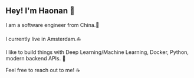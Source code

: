 ## Hey! I'm Haonan 👋

I am a software engineer from China.🐼

I currently live in Amsterdam.⛵️

I like to build things with Deep Learning/Machine Learning, Docker, Python, modern backend APIs. 🤖

Feel free to reach out to me! ☕️
